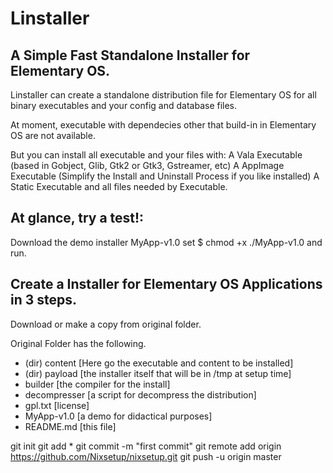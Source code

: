 
Linstaller
=================================

A Simple Fast Standalone Installer for Elementary OS.
-----------------------------------------------------

Linstaller can create a standalone distribution file
for Elementary OS for all binary executables and your
config and database files.

At moment, executable with dependecies other that build-in
in Elementary OS are not available.

But you can install all executable and your files with:
A Vala Executable (based in Gobject, Glib, Gtk2 or Gtk3, Gstreamer, etc)
A AppImage Executable (Simplify the Install and Uninstall Process if you like installed)
A Static Executable and all files needed by Executable.


At glance, try a test!:
---------------------------
Download the demo installer MyApp-v1.0
set 
$ chmod +x ./MyApp-v1.0
and run.


Create a Installer for Elementary OS Applications in 3 steps.
---------------------------------------------------------------

Download or make a copy from original folder.

Original Folder has the following.
- (dir) content     [Here go the executable and content to be installed]
- (dir) payload     [the installer itself that will be in /tmp at setup time]
- builder           [the compiler for the install]
- decompresser      [a script for decompress the distribution]
- gpl.txt           [license]
- MyApp-v1.0        [a demo for didactical purposes]
- README.md         [this file]







git init
git add *
git commit -m "first commit"
git remote add origin https://github.com/Nixsetup/nixsetup.git
git push -u origin master




